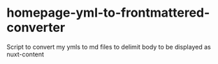 # homepage-yml-to-frontmattered-converter
Script to convert my ymls to md files to delimit body to be displayed as nuxt-content
